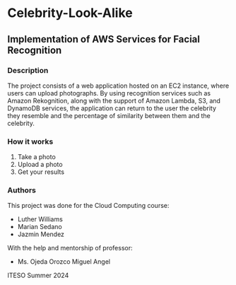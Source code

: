 # Celebrity-Look-Alike
## Implementation of AWS Services for Facial Recognition

### Description
The project consists of a web application hosted on an EC2 instance, where users can upload photographs. By using recognition services such as Amazon Rekognition, along with the support of Amazon Lambda, S3, and DynamoDB services, the application can return to the user the celebrity they resemble and the percentage of similarity between them and the celebrity.

### How it works
1. Take a photo
2. Upload a photo
3. Get your results

### Authors
This project was done for the Cloud Computing course:
- Luther Williams
- Marian Sedano
- Jazmin Mendez

With the help and mentorship of professor:
- Ms. Ojeda Orozco Miguel Angel

ITESO Summer 2024
